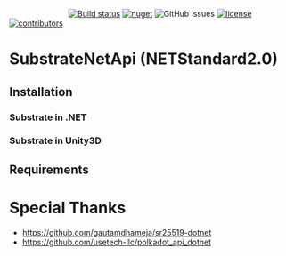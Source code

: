 &nbsp;&nbsp;&nbsp;&nbsp;&nbsp;&nbsp;&nbsp;&nbsp;&nbsp;&nbsp;&nbsp;&nbsp;&nbsp;&nbsp;&nbsp;&nbsp;&nbsp;&nbsp;&nbsp;&nbsp;&nbsp;&nbsp;&nbsp;&nbsp;&nbsp;&nbsp;
[![Build status](https://ci.appveyor.com/api/projects/status/jsei7yv376en17rr?svg=true)](https://ci.appveyor.com/project/darkfriend77/substratenetapi)
[![nuget](https://img.shields.io/nuget/v/SubstrateNetApi)](https://img.shields.io/nuget/v/SubstrateNetApi)
![GitHub issues](https://img.shields.io/github/issues/darkfriend77/SubstrateNetApi.svg)
[![license](https://img.shields.io/github/license/darkfriend77/SubstrateNetApi)](https://img.shields.io/github/license/darkfriend77/SubstrateNetApi)
[![contributors](https://img.shields.io/github/contributors/darkfriend77/SubstrateNetApi)](https://img.shields.io/github/contributors/darkfriend77/SubstrateNetApi)

# SubstrateNetApi (NETStandard2.0)

## Installation

### Substrate in .NET

### Substrate in Unity3D

## Requirements


# Special Thanks
- https://github.com/gautamdhameja/sr25519-dotnet
- https://github.com/usetech-llc/polkadot_api_dotnet
